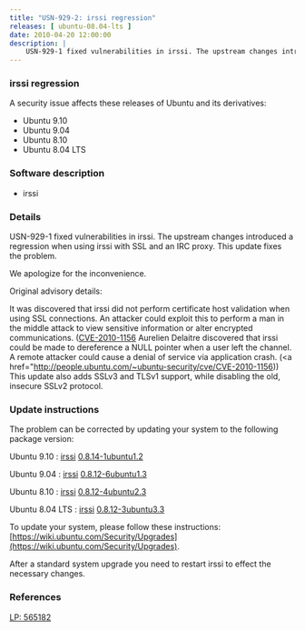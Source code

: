 ```yaml
---
title: "USN-929-2: irssi regression"
releases: [ ubuntu-08.04-lts ]
date: 2010-04-20 12:00:00
description: |
    USN-929-1 fixed vulnerabilities in irssi. The upstream changes introduced a regression when using irssi with SSL and an IRC proxy. This update fixes the problem.
--- 
```

 
### irssi regression

A security issue affects these releases of Ubuntu and its derivatives:

* Ubuntu 9.10
* Ubuntu 9.04
* Ubuntu 8.10
* Ubuntu 8.04 LTS

### Software description

* irssi 

### Details

USN-929-1 fixed vulnerabilities in irssi. The upstream changes introduced a regression when using irssi with SSL and an IRC proxy. This update fixes the problem.

We apologize for the inconvenience.

Original advisory details:

 It was discovered that irssi did not perform certificate host validation when using SSL connections. An attacker could exploit this to perform a man in the middle attack to view sensitive information or alter encrypted communications. ([CVE-2010-1156](http://people.ubuntu.com/~ubuntu-security/cve/CVE-2010-1155">CVE-2010-1155</a>) Aurelien Delaitre discovered that irssi could be made to dereference a NULL pointer when a user left the channel. A remote attacker could cause a denial of service via application crash. (<a href="http://people.ubuntu.com/~ubuntu-security/cve/CVE-2010-1156)) This update also adds SSLv3 and TLSv1 support, while disabling the old, insecure SSLv2 protocol. 

### Update instructions

The problem can be corrected by updating your system to the following package version:

Ubuntu 9.10
 : [irssi](https://launchpad.net/ubuntu/+source/irssi) <span> [0.8.14-1ubuntu1.2](https://launchpad.net/ubuntu/+source/irssi/0.8.14-1ubuntu1.2) </span> 

Ubuntu 9.04
 : [irssi](https://launchpad.net/ubuntu/+source/irssi) <span> [0.8.12-6ubuntu1.3](https://launchpad.net/ubuntu/+source/irssi/0.8.12-6ubuntu1.3) </span> 

Ubuntu 8.10
 : [irssi](https://launchpad.net/ubuntu/+source/irssi) <span> [0.8.12-4ubuntu2.3](https://launchpad.net/ubuntu/+source/irssi/0.8.12-4ubuntu2.3) </span> 

Ubuntu 8.04 LTS
 : [irssi](https://launchpad.net/ubuntu/+source/irssi) <span> [0.8.12-3ubuntu3.3](https://launchpad.net/ubuntu/+source/irssi/0.8.12-3ubuntu3.3) </span> 

To update your system, please follow these instructions: [https://wiki.ubuntu.com/Security/Upgrades](https://wiki.ubuntu.com/Security/Upgrades).

After a standard system upgrade you need to restart irssi to effect the necessary changes. 

### References

 [LP: 565182](https://launchpad.net/bugs/565182)
 
